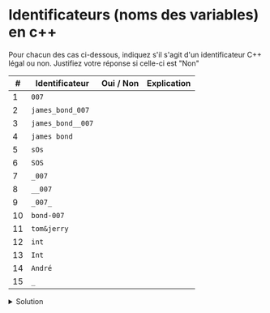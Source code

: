 # Identificateurs (noms des variables) en c++
Pour chacun des cas ci-dessous, indiquez s'il s'agit d'un identificateur C++ légal ou non. Justifiez votre réponse si celle-ci est "Non"

|  #  | Identificateur | Oui / Non | Explication | 
| --- | -------------- | --------- | ----------- |
| 1 | `007` | | |
| 2 | `james_bond_007`  | | |
| 3 | `james_bond__007`  | | |
| 4 | `james bond` | | |
| 5 | `sOs` | | |
| 6 | `SOS` | | |
| 7 | `_007` | | |
| 8 | `__007` | | |
| 9 | `_007_` | | |
| 10 | `bond-007` | | |
| 11 | `tom&jerry` | | |
| 12 | `int` | | |
| 13 | `Int` | | |
| 14 | `André` | | |
| 15 | `_` | | |



<details>
<summary>Solution</summary>

|  #  | Identificateur | Oui / Non | Explication | 
| --- | -------------- | --------- | ----------- |
|1 | `7` | Non | Un identificateur ne peut pas commencer par un chiffre |
|2 | `james_bond_007` | Oui |  |
|3 | `james_bond__007` | Oui | Plusieurs _ peuvent se suivre |
|4 | `james bond` | Non | Pas d'espace dans un identificateur |
|5 | `sOs` | Oui |  |
|6 | `SOS` | Oui | Vu que C++ tient compte de la casse, 5) est un identificateur différent de 6) |
|7 | `_007` | Oui | Un identificateur peut commencer par _ |
|8 | `__007` | Oui |  |
|9 | `_007_` | Oui |  |
|10 | `bond-007` | Non | Le caractère '-' n'est pas autorisé |
|11 | `tom&jerry` | Non | Le caractère '&' n'est pas autorisé |
|12 | `int` | Non | Mot réservé |
|13 | `Int` | Oui | Déconseillé, sauf pour de bonnes raisons ! |
|14 | `André` | Non | Les lettres accentuées ne sont pas autorisées |
|15 | `_` | Oui | … mais pas des plus parlants (à n'utiliser que si la syntaxe nous force à donner un nom d'identificateur qui n'a pas d'autre utilité) |


</details>
